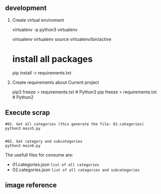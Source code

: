 ## development

1. Create virtual enviroment

	virtualenv -p python3 virtualenv

	virtualenv virtualenv
	source virtualenv/bin/active

	# install all packages
	pip install -r requirements.txt

2. Create requirements about Current project

	pip3 freeze > requirements.txt  # Python3
	pip freeze > requirements.txt  # Python2

## Execute scrap

	#01. Get all categories (this generate the file: 01.categories)
	python3 main5.py


	#02. Get category and subcategories
	python3 main6.py


The usefull files for consume are:
	
* 01.categories.json `list of all categories`
* 02.categories.json `list of all categories and subcategories`

## image reference